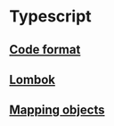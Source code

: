 # Typescript

## [Code format](code-format.md)

## [Lombok](lombok.md)

## [Mapping objects](mapping-objects.md)